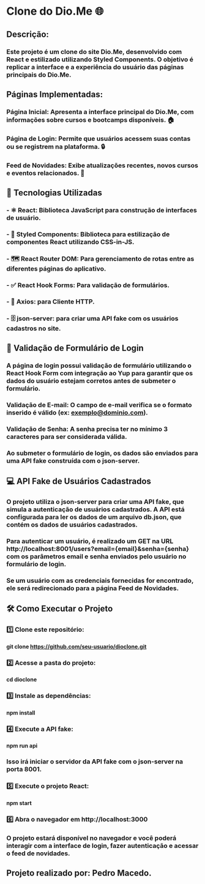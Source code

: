 # Clone do Dio.Me  🌐

## Descrição: 
### Este projeto é um clone do site Dio.Me, desenvolvido com React e estilizado utilizando Styled Components. O objetivo é replicar a interface e a experiência do usuário das páginas principais do Dio.Me.

## Páginas Implementadas:

### Página Inicial: Apresenta a interface principal do Dio.Me, com informações sobre cursos e bootcamps disponíveis. 🏠

### Página de Login: Permite que usuários acessem suas contas ou se registrem na plataforma. 🔒

### Feed de Novidades: Exibe atualizações recentes, novos cursos e eventos relacionados. 📰

## 📌 Tecnologias Utilizadas

### - ⚛️ React: Biblioteca JavaScript para construção de interfaces de usuário.

### - 💅 Styled Components: Biblioteca para estilização de componentes React utilizando CSS-in-JS.

### - 🗺️ React Router DOM: Para gerenciamento de rotas entre as diferentes páginas do aplicativo.

### - ✅ React Hook Forms: Para validação de formulários. 

### - 📡 Axios: para Cliente HTTP.

### - 🗄️ json-server: para criar uma API fake com os usuários cadastros no site.

## 🚀 Validação de Formulário de Login

### A página de login possui validação de formulário utilizando o React Hook Form com integração ao Yup para garantir que os dados do usuário estejam corretos antes de submeter o formulário.

### Validação de E-mail: O campo de e-mail verifica se o formato inserido é válido (ex: exemplo@dominio.com).

### Validação de Senha: A senha precisa ter no mínimo 3 caracteres para ser considerada válida.

### Ao submeter o formulário de login, os dados são enviados para uma API fake construída com o json-server.

## 💻 API Fake de Usuários Cadastrados
### O projeto utiliza o json-server para criar uma API fake, que simula a autenticação de usuários cadastrados. A API está configurada para ler os dados de um arquivo db.json, que contém os dados de usuários cadastrados.

### Para autenticar um usuário, é realizado um GET na URL http://localhost:8001/users?email={email}&senha={senha} com os parâmetros email e senha enviados pelo usuário no formulário de login.

### Se um usuário com as credenciais fornecidas for encontrado, ele será redirecionado para a página Feed de Novidades.

## 🛠️ Como Executar o Projeto

### 1️⃣ Clone este repositório:

#### git clone https://github.com/seu-usuario/dioclone.git

### 2️⃣ Acesse a pasta do projeto:

#### cd dioclone

### 3️⃣ Instale as dependências:

#### npm install

### 4️⃣ Execute a API fake:

#### npm run api

### Isso irá iniciar o servidor da API fake com o json-server na porta 8001.

### 5️⃣ Execute o projeto React:

#### npm start

### 6️⃣ Abra o navegador em http://localhost:3000

### O projeto estará disponível no navegador e você poderá interagir com a interface de login, fazer autenticação e acessar o feed de novidades.

## Projeto realizado por: Pedro Macedo.